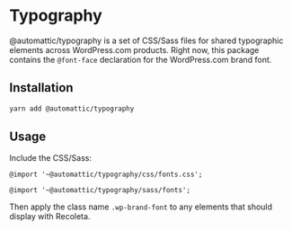 # Typography

@automattic/typography is a set of CSS/Sass files for shared typographic elements across WordPress.com products. Right now, this package contains the `@font-face` declaration for the WordPress.com brand font.

## Installation

```sh
yarn add @automattic/typography
```

## Usage

Include the CSS/Sass:

`@import '~@automattic/typography/css/fonts.css';`

`@import '~@automattic/typography/sass/fonts';`

Then apply the class name `.wp-brand-font` to any elements that should display with Recoleta.